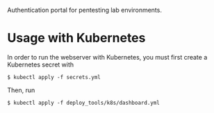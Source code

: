 Authentication portal for pentesting lab environments.

# Usage with Kubernetes
In order to run the webserver with Kubernetes, you must first create a Kubernetes secret with

```
$ kubectl apply -f secrets.yml
```

Then, run

```
$ kubectl apply -f deploy_tools/k8s/dashboard.yml
```
